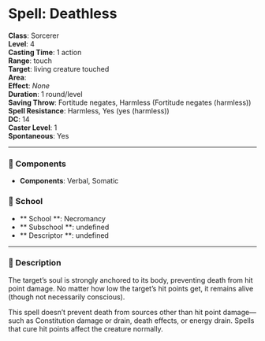 
# Spell: Deathless
**Class**: Sorcerer  
**Level**: 4  
**Casting Time**: 1 action  
**Range**: touch  
**Target**: living creature touched  
**Area**:   
**Effect**: _None_  
**Duration**: 1 round/level  
**Saving Throw**: Fortitude negates, Harmless (Fortitude negates (harmless))  
**Spell Resistance**: Harmless, Yes (yes (harmless))  
**DC**: 14  
**Caster Level**: 1  
**Spontaneous**: Yes

---

### 🔮 Components
- **Components**: Verbal, Somatic

### 🏫 School
- ** School **: Necromancy
- ** Subschool **: undefined
- ** Descriptor **: undefined
---

### 📜 Description
The target’s soul is strongly anchored to its body, preventing death from hit point damage. No matter how low the target’s hit points get, it remains alive (though not necessarily conscious).

This spell doesn’t prevent death from sources other than hit point damage—such as Constitution damage or drain, death effects, or energy drain. Spells that cure hit points affect the creature normally.
